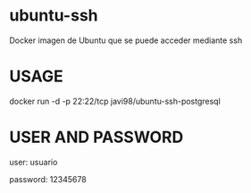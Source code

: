 # ubuntu-ssh
Docker imagen de Ubuntu que se puede acceder mediante ssh 
 
# USAGE
docker run -d -p 22:22/tcp javi98/ubuntu-ssh-postgresql

# USER AND PASSWORD
user:     usuario

password: 12345678
